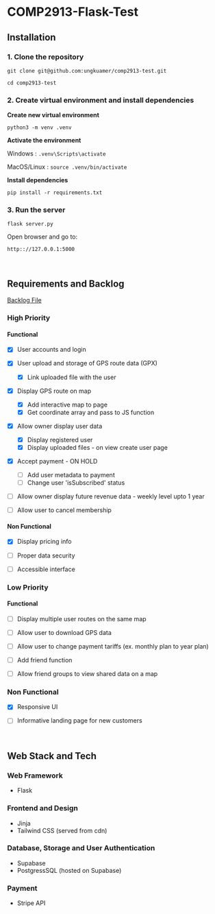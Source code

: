 # COMP2913-Flask-Test

## Installation

### 1. Clone the repository

`git clone git@github.com:ungkuamer/comp2913-test.git`

`cd comp2913-test`

### 2. Create virtual environment and install dependencies

__Create new virtual environment__

`python3 -m venv .venv`

__Activate the environment__

Windows : `.venv\Scripts\activate`

MacOS/Linux : `source .venv/bin/activate`

__Install dependencies__

`pip install -r requirements.txt`

### 3. Run the server

`flask server.py`

Open browser and go to:

`http:://127.0.0.1:5000`

<br>

## Requirements and Backlog
[Backlog File](./backlog.md)

### High Priority

#### Functional

- [x] User accounts and login
- [x] User upload and storage of GPS route data (GPX)
    - [x] Link uploaded file with the user
- [x] Display GPS route on map
    - [x] Add interactive map to page
    - [x] Get coordinate array and pass to JS function
- [x] Allow owner display user data
    - [x] Display registered user
    - [x] Display uploaded files - on view create user page
- [x] Accept payment - ON HOLD
    - [ ] Add user metadata to payment
    - [ ] Change user 'isSubscribed' status
- [ ] Allow owner display future revenue data - weekly level upto 1 year

- [ ] Allow user to cancel membership

#### Non Functional

- [x] Display pricing info

- [ ] Proper data security

- [ ] Accessible interface

### Low Priority

#### Functional

- [ ] Display multiple user routes on the same map

- [ ] Allow user to download GPS data

- [ ] Allow user to change payment tariffs (ex. monthly plan to year plan)

- [ ] Add friend function

- [ ] Allow friend groups to view shared data on a map

### Non Functional

- [x] Responsive UI

- [ ] Informative landing page for new customers

<br>

## Web Stack and Tech

### Web Framework
- Flask

### Frontend and Design
- Jinja
- Tailwind CSS (served from cdn)

### Database, Storage and User Authentication
- Supabase
- PostgressSQL (hosted on Supabase) 

### Payment
- Stripe API
  